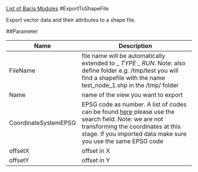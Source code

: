 [List of Bacis Modules](List_of_Basic_Modules.md)
#ExportToShapeFile

Export vector data and their attributes to a shape file.

##Parameter

|Name|Description|
|----|-----------|
|FileName| file name will be automatically extended to _ _TYPE_ _ _RUN_. Note: also define folder e.g. /tmp/test you will find a shapefile with the name test_node_1.shp in the /tmp/ folder
|Name| name of the view you want to export |
|CoordinateSystemEPSG|EPSG code as number. A list of codes can be found [here](http://spatialreference.org/ref/) please use the search field. Note: we are not transforming the coordinates at this stage. If you imported data make sure you use the same EPSG code
|offsetX|offset in X
|offsetY|offset in Y
